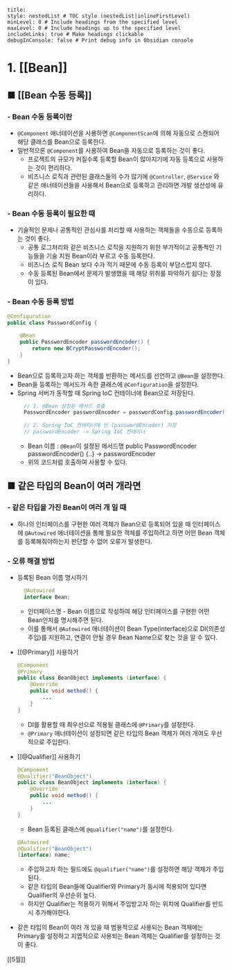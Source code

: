 ```table-of-contents
title: 
style: nestedList # TOC style (nestedList|inlineFirstLevel)
minLevel: 0 # Include headings from the specified level
maxLevel: 0 # Include headings up to the specified level
includeLinks: true # Make headings clickable
debugInConsole: false # Print debug info in Obsidian console
```

# 1. [[Bean]]
## ■ [[Bean 수동 등록]]

### - Bean 수동 등록이란
- `@Component` 애너테이션을 사용하면 `@ComponentScan`에 의해 자동으로 스캔되어 해당 클래스를 Bean으로 등록한다.
- 일반적으론 `@Component`를 사용하여 Bean을 자동으로 등록하는 것이 좋다.
	- 프로젝트의 규모가 커질수록 등록할 Bean이 많아지기에 자동 등록으로 사용하는 것이 편리하다.
	- 비즈니스 로직과 관련된 클래스들의 수가 많기에 `@Controller`, `@Service` 와 같은 애너테이션들을 사용해서 Bean으로 등록하고 관리하면 개발 생산성에 유리하다.

### - Bean 수동 등록이 필요한 때
- 기술적인 문제나 공통적인 관심사를 처리할 때 사용하는 객체들을 수동으로 등록하는 것이 좋다.
	- 공통 로그처리와 같은 비즈니스 로직을 지원하기 위한 부가적이고 공통적인 기능들을 기술 지원 Bean이라 부르고 수동 등록한다.
	- 비즈니스 로직 Bean 보다 수가 적기 때문에 수동 등록이 부담스럽지 않다.
	- 수동 등록된 Bean에서 문제가 발생했을 때 해당 위취를 파악하기 쉽다는 장점이 있다.

### - Bean 수동 등록 방법
``` java
@Configuration
public class PasswordConfig {

    @Bean
    public PasswordEncoder passwordEncoder() {
        return new BCryptPasswordEncoder();
    }
}
```
- Bean으로 등록하고자 하는 객체를 반환하는 메서드를 선언하고 `@Bean`을 설정한다.
- Bean을 등록하는 메서드가 속한 클래스에 `@Configuration`을 설정한다.
- Spring 서버가 동작할 때 Spring IoC 컨테이너에 Bean으로 저장된다.
  ``` java
	// 1. @Bean 설정된 메서드 호출
	PasswordEncoder passwordEncoder = passwordConfig.passwordEncoder();
	
	// 2. Spring IoC 컨테이너에 빈 (passwordEncoder) 저장
	// passwordEncoder -> Spring IoC 컨테이너
	```
	- Bean 이름 : `@Bean`이 설정된 메서드명
	  public PasswordEncoder passwordEncoder() {..} → passwordEncoder
	- 위의 코드처럼 호출하여 사용할 수 있다.

## ■ 같은 타입의 Bean이 여러 개라면
### - 같은 타입을 가진 Bean이 여러 개 일 때
- 하나의 인터페이스를 구현한 여러 객체가 Bean으로 등록되어 있을 때 인터페이스에 `@Autowired` 애너테이션을 통해 필요한 객체를 주입하려고 하면 어떤 Bean 객체를 등록해줘야하는지 판단할 수 없어 오류가 발생한다.

### - 오류 해결 방법
- 등록된 Bean 이름 명시하기
  ``` java
	@Autowired
	interface Bean;
	```
	- 인터페이스명 - Bean 이름으로 작성하여 해당 인터페이스를 구현한 어떤 Bean인지를 명시해주면 된다.
	- 이를 통해서 `@Autowired` 애너테이션이 Bean Type(interface)으로 DI(의존성 주입)를 지원하고, 연결이 안될 경우 Bean Name으로 찾는 것을 알 수 있다.
	  
- [[@Primary]] 사용하기
	``` java
	@Component
	@Primary
	public class BeanObject implements (interface) {
		@Override
		public void method() {
			...
		}
	}
	```
	
	- DI를 활용할 때 최우선으로 적용될 클래스에 `@Primary`를 설정한다.
	- `@Primary` 애너테이션이 설정되면 같은 타입의 Bean 객체가 여러 개여도 우선적으로 주입한다.
	
- [[@Qualifier]] 사용하기
	``` java
	@Component
	@Qualifier("BeanObject")
	public class BeanObject implements (interface) {
		@Override
		public void method() {
			...
		}
	}
	```
	- Bean 등록된 클래스에 `@qualifier("name")`를 설정한다.
	  
	``` java
	@Autowired
	@Qualifier("BeanObject")
	(interface) name;
	```
	- 주입하고자 하는 필드에도 `@qualifier("name")`를 설정하면 해당 객체가 주입된다.
	- 같은 타입의 Bean들에 Qualifier와 Primary가 동시에 적용되어 있다면 Qualifier의 우선순위 높다.
	- 하지만 Qualifier는 적용하기 위해서 주입받고자 하는 위치에 Qualifier를 반드시 추가해야한다.
	  
- 같은 타입의 Bean이 여러 개 있을 때 범용적으로 사용되는 Bean 객체에는 Primary를 설정하고
  지엽적으로 사용되는 Bean 객체는 Qualifier를 설정하는 것이 좋다.

[[5월]]
